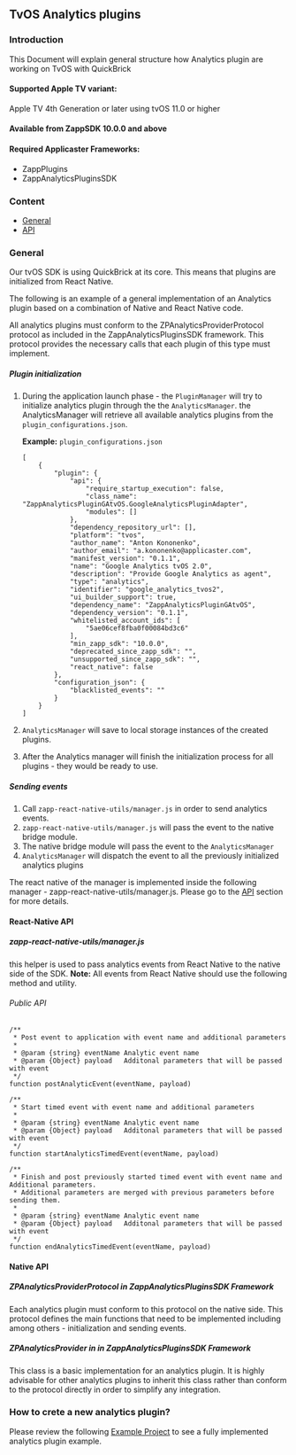 ## TvOS Analytics plugins

### Introduction
This Document will explain general structure how Analytics plugin are working on TvOS with QuickBrick

#### Supported Apple TV variant:
Apple TV 4th Generation or later using tvOS 11.0 or higher

#### Available from ZappSDK 10.0.0 and above

#### Required Applicaster Frameworks:
* ZappPlugins
* ZappAnalyticsPluginsSDK

### Content
* <a href="#general">General</a>
* <a href="#api">API</a>

<a name="general" />

### General

Our tvOS SDK is using QuickBrick at its core.
This means that plugins are initialized from React Native.

The following is an example of a general implementation of an Analytics plugin based on a combination of Native and React Native code.

All analytics plugins must conform to the ZPAnalyticsProviderProtocol protocol as included in the ZappAnalyticsPluginsSDK framework. This protocol provides the necessary calls that each plugin of this type must implement.

##### Plugin initialization

1. During the application launch phase - the `PluginManager` will try to initialize analytics plugin through the the `AnalyticsManager`.
the AnalyticsManager will retrieve all available analytics plugins from the `plugin_configurations.json`.

    __Example:__ `plugin_configurations.json`
    ```
    [
        {
            "plugin": {
                "api": {
                    "require_startup_execution": false,
                    "class_name": "ZappAnalyticsPluginGAtvOS.GoogleAnalyticsPluginAdapter",
                    "modules": []
                },
                "dependency_repository_url": [],
                "platform": "tvos",
                "author_name": "Anton Kononenko",
                "author_email": "a.kononenko@applicaster.com",
                "manifest_version": "0.1.1",
                "name": "Google Analytics tvOS 2.0",
                "description": "Provide Google Analytics as agent",
                "type": "analytics",
                "identifier": "google_analytics_tvos2",
                "ui_builder_support": true,
                "dependency_name": "ZappAnalyticsPluginGAtvOS",
                "dependency_version": "0.1.1",
                "whitelisted_account_ids": [
                    "5ae06cef8fba0f00084bd3c6"
                ],
                "min_zapp_sdk": "10.0.0",
                "deprecated_since_zapp_sdk": "",
                "unsupported_since_zapp_sdk": "",
                "react_native": false
            },
            "configuration_json": {
                "blacklisted_events": ""
            }
        }
    ]
    ```

2. `AnalyticsManager` will save to local storage instances of the created plugins.
3. After the Analytics manager will finish the initialization process for all plugins - they would be ready to use.

##### Sending events

1. Call `zapp-react-native-utils/manager.js` in order to send analytics events.
2. `zapp-react-native-utils/manager.js` will pass the event to the native bridge module.
3. The native bridge module will pass the event to the `AnalyticsManager`
4. `AnalyticsManager` will dispatch the event to all the previously initialized analytics plugins

The react native of the manager is implemented inside the following manager - zapp-react-native-utils/manager.js.
Please go to the <a href="#api">API</a>  section for more details.

<a name="api" />

#### React-Native API

##### zapp-react-native-utils/manager.js
this helper is used to pass analytics events from React Native to the native side of the SDK.
__Note:__ All events from React Native should use the following method and utility.

###### Public API

```
/**
 * Post event to application with event name and additional parameters
 *
 * @param {string} eventName Analytic event name
 * @param {Object} payload   Additonal parameters that will be passed with event
 */
function postAnalyticEvent(eventName, payload)
```

```
/**
 * Start timed event with event name and additional parameters
 *
 * @param {string} eventName Analytic event name
 * @param {Object} payload   Additonal parameters that will be passed with event
 */
function startAnalyticsTimedEvent(eventName, payload)
```

```
/**
 * Finish and post previously started timed event with event name and Additional parameters.
 * Additional parameters are merged with previous parameters before sending them.
 *
 * @param {string} eventName Analytic event name
 * @param {Object} payload   Additonal parameters that will be passed with event
 */
function endAnalyticsTimedEvent(eventName, payload)
```

#### Native API

##### ZPAnalyticsProviderProtocol in ZappAnalyticsPluginsSDK Framework

Each analytics plugin must conform to this protocol on the native side.
This protocol defines the main functions that need to be implemented including among others - initialization and sending events.

##### ZPAnalyticsProvider in in ZappAnalyticsPluginsSDK Framework

This class is a basic implementation for an analytics plugin.
It is highly advisable for other analytics plugins to inherit this class rather than conform to the protocol directly in order to simplify any integration.

<a name="newPlugin" />

### How to crete a new analytics plugin?

Please review the following [Example Project](https://github.com/applicaster/ZappAnalyticsPluginGAtvOS) to see a fully implemented analytics plugin example.

